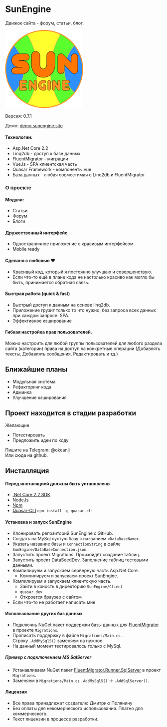 # SunEngine

Движок сайта - форум, статьи, блог.

<img src="https://github.com/Dmitrij-Polyanin/SunEngine/blob/master/Client/src/statics/SunEngine.svg" width="250" alt="SunEngine Logo" />

Версия: 0.7.1

Демо: [demo.sunengine.site](http://demo.sunengine.site)

#### Технологии:
- Asp.Net Core 2.2
- Linq2db - доступ к базе данных
- FluentMigrator - миграции
- VueJs - SPA клиентская часть
- Quasar Framework - компоненты vue
- База данных - любая совместимая с Linq2db и FluentMigrator  

### О проекте
#### Модули:
- Статьи
- Форум
- Блоги

#### Дружественный интерфейс
- Одностраничное приложение c красивым интерфейсом
- Mobile ready  

#### Сделано с любовью ❤
- Красивый код, который я постоянно улучшаю и совершенствую.
- Если что-то ещё в плане кода не настолько красиво как могло бы быть, принимается обратная связь.

#### Быстрая работа (quick & fast)
- Быстрый доступ к данным на основе linq2db.  
- Приложение грузит только то что нужно, без запроса всех данных при каждом запросе. SPA. 
- Эффективное кэширование

#### Гибкая настройка прав пользователей.
Можно настроить для любой группы пользователей для любого раздела сайта (категории) права на доступ на конкретные операции (Добавлять тексты, Добавлять сообщения, Редактировать и тд.)

## Ближайшие планы
- Модульная система
- Рефакторинг кода
- Админка
- Улучшение кэширования

## Проект находится в стадии разработки
Желающие 
- Потестировать
- Предложить идеи по коду  

Пишите на Telegram: @okeanij  
Или сюда на github.

## Инсталляция
#### Перед инсталяцией должны быть установлены
- [.Net Core 2.2 SDK](https://dotnet.microsoft.com/download)
- [NodeJs](https://nodejs.org/en/download/)
- [Npm](https://www.npmjs.com)
- [Quasar-CLI](https://quasar-framework.org/guide/quasar-cli.html)  `npm install -g quasar-cli`

#### Установка и запуск SunEngine
- Клонировать репозиторий SunEngine с GitHub.
- Создать на MySql пустую базу c названием `<DataBaseName>`.
- Указать название базы и `ConnectionString` в файле `SunEngine/DataBaseConnection.json`.
- Запустить проект Migrations. Произойдёт создание таблиц.
- Запустить проект DataSeedDev. Заполнение таблиц тестовыми данными.
- Компилируем и запускаем серверную часть Asp.Net Core.  
  - Компилируем и запускаем проект SunEngine.
- Компилируем и запускаем клиентскую часть.  
  - Зайти в коность в директорию `SunEngine/Client`
  - `quasar dev` 
  - Откроется браузер с сайтом
- Если что-то не работает написать мне.

#### Использование других баз данных

 - Подключиь NuGet пакет поддержки базы данных для [FluentMigrator](https://fluentmigrator.github.io) в проекте `Migrations`.
 - Прописать поддержку в файле `Migrations/Main.cs`.  
   Строку `.AddMySql5()` заменяем на нужное.
 - На данный момент тестировалось только с MySql.
  
##### Пример с подключением MS SqlServer
 - Устанавливаем NuGet пакет [
FluentMigrator.Runner.SqlServer](https://www.nuget.org/packages/FluentMigrator.Runner.SqlServer/)
в проект `Migrations`.
 - Заменяем в `Migrations/Main.cs`  `.AddMySql5()` -> `.AddSqlServer()`.

#### Лицензия
- Все права принадлежат создателю Дмитрию Полянину
- Без оплаты для некомерческого использования. Платно для коммерческого.
- Текст лицензии в процессе разработки.